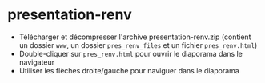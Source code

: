 # presentation-renv

* Télécharger et décompresser l'archive presentation-renv.zip (contient un dossier `www`, un dossier `pres_renv_files` et un fichier `pres_renv.html`)
* Double-cliquer sur `pres_renv.html` pour ouvrir le diaporama dans le navigateur
* Utiliser les flèches droite/gauche pour naviguer dans le diaporama
